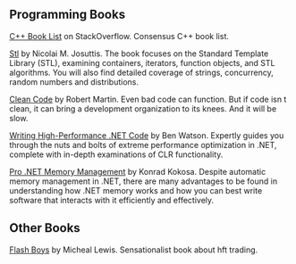 ## Programming Books

[C++ Book List](https://stackoverflow.com/questions/388242/the-definitive-c-book-guide-and-list) on StackOverflow. Consensus C++ book list.

[Stl](http://cppstdlib.com) by Nicolai M. Josuttis.  The book focuses on the Standard Template Library (STL), examining containers, iterators, function objects, and STL algorithms. You will also find detailed coverage of strings, concurrency, random numbers and distributions. 

[Clean Code](https://www.amazon.com/Clean-Code-Handbook-Software-Craftsmanship/dp/0132350882) by Robert Martin.  Even bad code can function. But if code isn t clean, it can bring a development organization to its knees. And it will be slow.

[Writing High-Performance .NET Code](https://www.writinghighperf.net) by Ben Watson.  Expertly guides you through the nuts and bolts of extreme performance optimization in .NET, complete with in-depth examinations of CLR functionality.

[Pro .NET Memory Management](https://prodotnetmemory.com/) by Konrad Kokosa.   Despite automatic memory management in .NET, there are many advantages to be found in understanding how .NET memory works and how you can best write software that interacts with it efficiently and effectively. 

## Other Books

[Flash Boys](https://en.wikipedia.org/wiki/Flash_Boys) by Micheal Lewis. Sensationalist book about hft trading.
